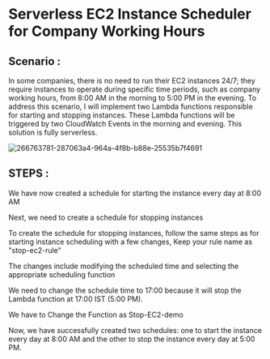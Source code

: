 # Serverless EC2 Instance Scheduler for Company Working Hours 
## Scenario :
In some companies, there is no need to run their EC2 instances 24/7; they require instances to operate during specific time periods, such as company working hours, from 8:00 AM in the morning to 5:00 PM in the evening. To address this scenario, I will implement two Lambda functions responsible for starting and stopping instances. These Lambda functions will be triggered by two CloudWatch Events in the morning and evening. This solution is fully serverless.

![266763781-287063a4-964a-4f8b-b88e-25535b7f4691](https://github.com/itscloudevops/serverless-ec2-scheduler-proj/assets/172890207/1a5fc611-4010-4d79-84e2-417135e27fd0)


## STEPS :

We have now created a schedule for starting the instance every day at 8:00 AM

Next, we need to create a schedule for stopping instances

To create the schedule for stopping instances, follow the same steps as for starting instance scheduling with a few changes, Keep your rule name as "stop-ec2-rule"

The changes include modifying the scheduled time and selecting the appropriate scheduling function

We need to change the schedule time to 17:00 because it will stop the Lambda function at 17:00 IST (5:00 PM).

We have to Change the Function as Stop-EC2-demo

Now, we have successfully created two schedules: one to start the instance every day at 8:00 AM and the other to stop the instance every day at 5:00 PM.


